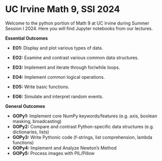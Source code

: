 # UC Irvine Math 9, SSI 2024


Welcome to the python portion of Math 9 at UC Irvine during Summer Session I 2024.
Here you will find Jupyter notebooks from our lectures.

__Essential Outcomes__

* __EO1:__ Display and plot various types of data.

* __EO2:__ Examine and contrast various common data structures.

* __EO3:__ Implement and iterate through for/while loops. 

* __EO4:__ Implement common logical operations.

* __EO5:__ Write basic functions.

* __EO6:__ Simulate and interpret random events.


__General Outcomes__
* __GOPy1:__ Implement core NumPy keywords/features (e.g. axis, boolean masking, broadcasting)
* __GOPy2:__ Compare and contrast Python-specific data structures (e.g. dictionaries, lists)
* __GOPy3:__ Write Pythonic code (f-strings, list comprehension, lambda functions)
* __GOPy4:__ Implement and Analyze Newton’s Method
* __GOPy5:__ Process images with PIL/Pillow

```{tableofcontents}
```
